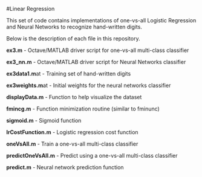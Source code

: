 #Linear Regression

This set of code contains implementations of one-vs-all Logistic Regression and Neural Networks to recognize hand-written digits.

Below is the description of each file in this repository.

**ex3.m** - Octave/MATLAB driver script for one-vs-all multi-class classifier

**ex3_nn.m** - Octave/MATLAB driver script for Neural Networks classifier

**ex3data1.m**at - Training set of hand-written digits

**ex3weights.m**at - Initial weights for the neural networks classifier

**displayData.m** - Function to help visualize the dataset

**fmincg.m** - Function minimization routine (similar to fminunc)

**sigmoid.m** - Sigmoid function

**lrCostFunction.m** - Logistic regression cost function

**oneVsAll.m** - Train a one-vs-all multi-class classifier

**predictOneVsAll.m** - Predict using a one-vs-all multi-class classifier

**predict.m** - Neural network prediction function

